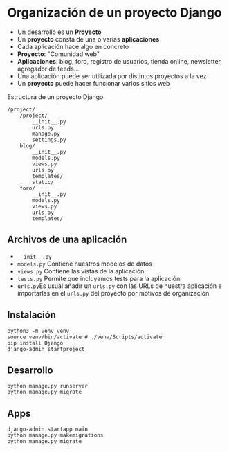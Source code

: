 # Organización de un proyecto Django

- Un desarrollo es un **Proyecto**
- Un **proyecto** consta de una o varias **aplicaciones**
- Cada aplicación hace algo en concreto
- **Proyecto**: "Comunidad web"
- **Aplicaciones**: blog, foro, registro de usuarios, tienda online, newsletter, agregador de feeds...
- Una aplicación puede ser utilizada por distintos proyectos a la vez
- Un **proyecto** puede hacer funcionar varios sitios web

Estructura de un proyecto Django

```
/project/
    /project/
        __init__.py
        urls.py
        manage.py
        settings.py
    blog/
        __init__.py
        models.py
        views.py
        urls.py
        templates/
        static/
    foro/
        __init__.py
        models.py
        views.py
        urls.py
        templates/
```

## Archivos de una aplicación

- `__init__.py`
- `models.py` Contiene nuestros modelos de datos
- `views.py` Contiene las vistas de la aplicación
- `tests.py` Permite que incluyamos tests para la aplicación
- `urls.py`Es usual añadir un `urls.py` con las URLs de nuestra aplicación e importarlas en el `urls.py` del proyecto por motivos de organización.

## Instalación

    python3 -m venv venv
    source venv/bin/activate # ./venv/Scripts/activate
    pip install Django
    django-admin startproject

## Desarrollo

    python manage.py runserver
    python manage.py migrate

## Apps

    django-admin startapp main
    python manage.py makemigrations
    python manage.py migrate
